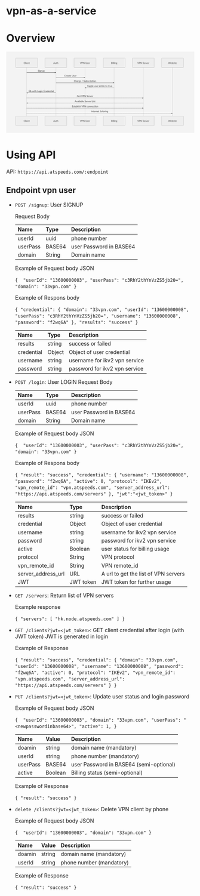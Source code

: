 # vpn-as-a-service


# Overview

![Flowchart](flowchart.png)

# Using API

API: ```https://api.atspeeds.com/:endpoint```

## Endpoint vpn user ##

   * `POST /signup`: User SIGNUP
   
       Request Body
   
       | Name            | Type            | Description                           |
       |-----------------|------------------|---------------------------------------|
       | userId              | uuid             | phone number                         |
       | userPass            | BASE64           | user Password in BASE64   |
       | domain              | String           | Domain name               |
       
       
       Example of Request body JSON
        
       `{ 
	      "userId": "13600000003",
	      "userPass": "c3RhY2thYnVzZS5jb20=",
              "domain": "33vpn.com"
       }`
   
   
       Example of Respons body 
        
       `{
              "credential": {
              "domain": "33vpn.com",
              "userId": "13600000008",
              "userPass": "c3RhY2thYnVzZS5jb20=",
              "username": "13600000008",
              "password": "f2wq6A"
              },
              "results": "success"
        }`
       
       | Name            | Type            | Description                           |
       |-----------------|------------------|---------------------------------------|
       | results          | string             | success or failed                        |
       | credential        | Object           | Object of user credential   |
       | username        | string | username for ikv2 vpn service        |
       | password        | string                 | password for ikv2 vpn service         |
   
   * `POST /login`: User LOGIN
        Request Body
   
       | Name            | Type            | Description                           |
       |-----------------|------------------|---------------------------------------|
       | userId              | uuid             | phone number                         |
       | userPass            | BASE64           | user Password in BASE64   |
       | domain              | String           | Domain name               |
       
       
       Example of Request body JSON
        
       `{ 
	      "userId": "13600000003",
	      "userPass": "c3RhY2thYnVzZS5jb20=",
              "domain": "33vpn.com"
       }`
   
   
       Example of Respons body 
        
       `{
              "result": "success",
              "credential": {
              "username": "13600000008",
              "password": "f2wq6A",
              "active": 0,
              "protocol": "IKEv2",
              "vpn_remote_id": "vpn.atspeeds.com",
              "server_address_url": "https://api.atspeeds.com/servers"
               },
              "jwt":"<jwt_token>"
         }`
       
       | Name            | Type            | Description                           |
       |-----------------|------------------|---------------------------------------|
       | results          | string             | success or failed                        |
       | credential        | Object           | Object of user credential   |
       | username        | string | username for ikv2 vpn service        |
       | password        | string                 | password for ikv2 vpn service         | 
       | active        | Boolean                 | user status for billing usage         |  
       | protocol        | String                 | VPN protocol         |  
       | vpn_remote_id        | String                 | VPN remote_id         |  
       | server_address_url        | URL                 | A url to get the list of VPN servers         |  
       | JWT        | JWT token                 | JWT token for further usage         |  



   * `GET /servers`: Return list of VPN servers
   
     Example response
   
     `{
         "servers": [
             "hk.node.atspeeds.com"
             ]
      }`
   
   * `GET /clients?jwt=<jwt_token>`: GET client credential after login (with JWT token)
      JWT is generated in login 
      
      Example of Response
      
      `{
           "result": "success",
            "credential": {
               "domain": "33vpn.com",
               "userId": "13600000008",
               "username": "13600000008",
               "password": "f2wq6A",
               "active": 0,
               "protocol": "IKEv2",
               "vpn_remote_id": "vpn.atspeeds.com",
               "server_address_url": "https://api.atspeeds.com/servers"
              }
      }`

   * `PUT /clients?jwt=<jwt_token>`: Update user status and login password
      
      Example of Request body JSON
        
       `{ 
	      "userId": "13600000003",
              "domain": "33vpn.com",
	      "userPass": "<newpasswordinbase64>",
	      "active": 1,
        }`

       | Name            | Value            | Description                           |
       |-----------------|------------------|---------------------------------------|
       | doamin          | string           | domain name (mandatory)
       | userId              | string             | phone number (mandatory)               |
       | userPass | BASE64             | user Password in BASE64 (semi-optional)                        |
       | active       | Boolean         | Billing status (semi-optional) |
       
      Example of Response
      
      `{
              "result": "success"
        }`
   
   * `delete /clients?jwt=<jwt_token>`: Delete VPN client by phone

      Example of Request body JSON
        
       `{ 
	      "userId": "13600000003",
              "domain": "33vpn.com"
        }`

       | Name            | Value            | Description                           |
       |-----------------|------------------|---------------------------------------|
       | doamin          | string           | domain name (mandatory)
       | userId              | string             | phone number (mandatory)               |
       
      Example of Response
      
      `{
              "result": "success"
        }`
   
   

